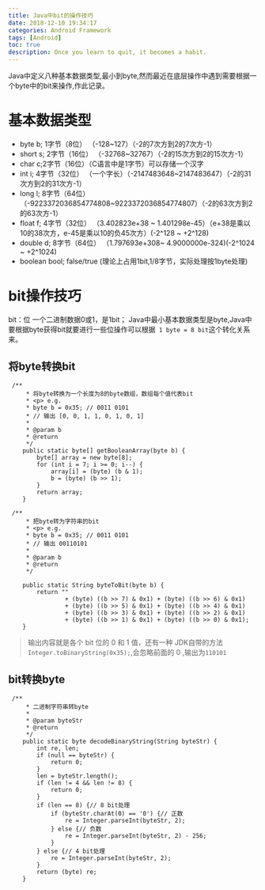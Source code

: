 ```yaml
---
title: Java中bit的操作技巧
date: 2018-12-10 19:34:17
categories: Android Framework
tags: [Android]
toc: true
description: Once you learn to quit, it becomes a habit.
---
```

Java中定义八种基本数据类型,最小到byte,然而最近在底层操作中遇到需要根据一个byte中的bit来操作,作此记录。
# 基本数据类型
- byte b; 1字节（8位） （-128~127）（-2的7次方到2的7次方-1）
- short s; 2字节（16位） （-32768~32767）（-2的15次方到2的15次方-1）
- char c;2字节（16位）（C语言中是1字节）可以存储一个汉字
- int i; 4字节（32位） （一个字长）（-2147483648~2147483647）（-2的31次方到2的31次方-1）
- long l; 8字节（64位） （-9223372036854774808~9223372036854774807）（-2的63次方到2的63次方-1）
- float f; 4字节（32位） （3.402823e+38 ~ 1.401298e-45）（e+38是乘以10的38次方，e-45是乘以10的负45次方）(-2^128 ~ +2^128)
- double d; 8字节（64位） （1.797693e+308~ 4.9000000e-324)(-2^1024 ~ +2^1024)
- boolean bool; false/true (理论上占用1bit,1/8字节，实际处理按1byte处理)

# bit操作技巧
 bit：位
    一个二进制数据0或1，是1bit；
Java中最小基本数据类型是byte,Java中要根据byte获得bit就要进行一些位操作可以根据` 1 byte = 8 bit`这个转化关系来。
##  将byte转换bit 
```
 /**
     * 将byte转换为一个长度为8的byte数组，数组每个值代表bit
     * <p> e.g.
     * byte b = 0x35; // 0011 0101
     * // 输出 [0, 0, 1, 1, 0, 1, 0, 1]
     *
     * @param b
     * @return
     */
    public static byte[] getBooleanArray(byte b) {
        byte[] array = new byte[8];
        for (int i = 7; i >= 0; i--) {
            array[i] = (byte) (b & 1);
            b = (byte) (b >> 1);
        }
        return array;
    }

 /**
     * 把byte转为字符串的bit
     * <p> e.g.
     * byte b = 0x35; // 0011 0101
     * // 输出 00110101
     *
     * @param b
     * @return
     */

    public static String byteToBit(byte b) {
        return ""
                + (byte) ((b >> 7) & 0x1) + (byte) ((b >> 6) & 0x1)
                + (byte) ((b >> 5) & 0x1) + (byte) ((b >> 4) & 0x1)
                + (byte) ((b >> 3) & 0x1) + (byte) ((b >> 2) & 0x1)
                + (byte) ((b >> 1) & 0x1) + (byte) ((b >> 0) & 0x1);
    }
```
> 输出内容就是各个 bit 位的 0 和 1 值，还有一种
JDK自带的方法`Integer.toBinaryString(0x35);`,会忽略前面的 0 ,输出为`110101`
## bit转换byte
```
 /**
     * 二进制字符串转byte
     *
     * @param byteStr
     * @return
     */
    public static byte decodeBinaryString(String byteStr) {
        int re, len;
        if (null == byteStr) {
            return 0;
        }
        len = byteStr.length();
        if (len != 4 && len != 8) {
            return 0;
        }
        if (len == 8) {// 8 bit处理
            if (byteStr.charAt(0) == '0') {// 正数
                re = Integer.parseInt(byteStr, 2);
            } else {// 负数
                re = Integer.parseInt(byteStr, 2) - 256;
            }
        } else {// 4 bit处理
            re = Integer.parseInt(byteStr, 2);
        }
        return (byte) re;
    }
```
